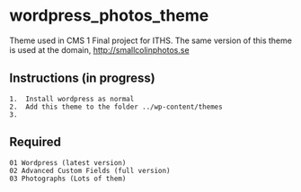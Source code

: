 # wordpress_photos_theme
Theme used in CMS 1 Final project for ITHS.  The same version of this theme is used at the domain, http://smallcolinphotos.se

## Instructions (in progress)
```
1.  Install wordpress as normal
2.  Add this theme to the folder ../wp-content/themes
3.  
```

## Required
```
01 Wordpress (latest version)
02 Advanced Custom Fields (full version)
03 Photographs (Lots of them)
